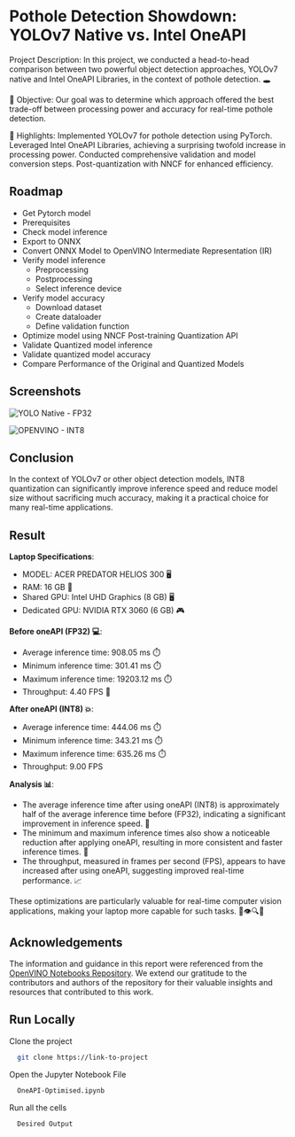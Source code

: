 # Pothole Detection Showdown: YOLOv7 Native vs. Intel OneAPI

Project Description:
In this project, we conducted a head-to-head comparison between two powerful object detection approaches, YOLOv7 native and Intel OneAPI Libraries, in the context of pothole detection. 🕳️

📌 Objective: Our goal was to determine which approach offered the best trade-off between processing power and accuracy for real-time pothole detection. 

🚀 Highlights: Implemented YOLOv7 for pothole detection using PyTorch. Leveraged Intel OneAPI Libraries, achieving a surprising twofold increase in processing power. Conducted comprehensive validation and model conversion steps. Post-quantization with NNCF for enhanced efficiency.


## Roadmap

- Get Pytorch model
- Prerequisites
- Check model inference
- Export to ONNX
- Convert ONNX Model to OpenVINO Intermediate Representation (IR)
- Verify model inference
  - Preprocessing
  - Postprocessing
  - Select inference device
- Verify model accuracy
  - Download dataset
  - Create dataloader
  - Define validation function
- Optimize model using NNCF Post-training Quantization API
- Validate Quantized model inference
- Validate quantized model accuracy
- Compare Performance of the Original and Quantized Models



## Screenshots

![YOLO Native - FP32](https://github.com/Ragulprince/dummy/assets/94695130/ed815ca3-7335-4117-af35-b71a5ada4e17)


![OPENVINO - INT8](https://github.com/Ragulprince/dummy/assets/94695130/8d628461-ff20-4531-8f58-1f4ebfc92d5d)

## Conclusion

In the context of YOLOv7 or other object detection models, INT8 quantization can significantly improve inference speed and reduce model size without sacrificing much accuracy, making it a practical choice for many real-time applications.


## Result
**Laptop Specifications**:
- MODEL: ACER PREDATOR HELIOS 300 🖥️
- RAM: 16 GB 📶
- Shared GPU: Intel UHD Graphics (8 GB) 🖥️
- Dedicated GPU: NVIDIA RTX 3060 (6 GB) 🎮

**Before oneAPI (FP32) 💻**:
- Average inference time: 908.05 ms ⏱️
- Minimum inference time: 301.41 ms ⏱️
- Maximum inference time: 19203.12 ms ⏱️
- Throughput: 4.40 FPS 🚀

**After oneAPI (INT8) 💥**:
- Average inference time: 444.06 ms ⏱️
- Minimum inference time: 343.21 ms ⏱️
- Maximum inference time: 635.26 ms ⏱️
- Throughput: 9.00 FPS 

**Analysis 📊**:
- The average inference time after using oneAPI (INT8) is approximately half of the average inference time before (FP32), indicating a significant improvement in inference speed. 🚀
- The minimum and maximum inference times also show a noticeable reduction after applying oneAPI, resulting in more consistent and faster inference times. 💨
- The throughput, measured in frames per second (FPS), appears to have increased after using oneAPI, suggesting improved real-time performance. 📈

These optimizations are particularly valuable for real-time computer vision applications, making your laptop more capable for such tasks. 👏👁️🔍🚀

## Acknowledgements

The information and guidance in this report were referenced from the [OpenVINO Notebooks Repository](https://github.com/openvinotoolkit/openvino_notebooks/tree/main/notebooks/226-yolov7-optimization). We extend our gratitude to the contributors and authors of the repository for their valuable insights and resources that contributed to this work.


## Run Locally

Clone the project

```bash
  git clone https://link-to-project
```

Open the Jupyter Notebook File

```bash
  OneAPI-Optimised.ipynb
```

Run all the cells

```bash
  Desired Output
```




